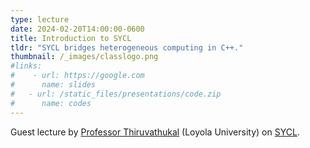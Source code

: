 ```yaml
---
type: lecture
date: 2024-02-20T14:00:00-0600
title: Introduction to SYCL
tldr: "SYCL bridges heterogeneous computing in C++."
thumbnail: /_images/classlogo.png
#links: 
#    - url: https://google.com
#      name: slides
#   - url: /static_files/presentations/code.zip
#      name: codes
---
```

Guest lecture by [Professor Thiruvathukal](https://gkt.sh) (Loyola University) on [SYCL](https://www.khronos.org/sycl/).